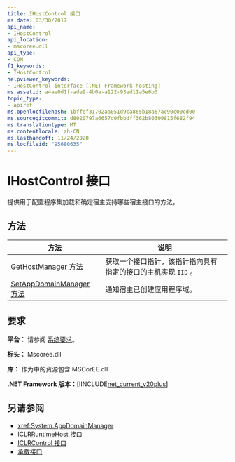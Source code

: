 ```yaml
---
title: IHostControl 接口
ms.date: 03/30/2017
api_name:
- IHostControl
api_location:
- mscoree.dll
api_type:
- COM
f1_keywords:
- IHostControl
helpviewer_keywords:
- IHostControl interface [.NET Framework hosting]
ms.assetid: a4ae0d1f-ade9-4b0a-a122-93ed11a5e6b3
topic_type:
- apiref
ms.openlocfilehash: 1bffef31702aa051d9ca865b18a67ac90c00cd00
ms.sourcegitcommit: d8020797a6657d0fbbdff362b80300815f682f94
ms.translationtype: MT
ms.contentlocale: zh-CN
ms.lasthandoff: 11/24/2020
ms.locfileid: "95680635"
---
```

# <a name="ihostcontrol-interface"></a>IHostControl 接口

提供用于配置程序集加载和确定宿主支持哪些宿主接口的方法。  
  
## <a name="methods"></a>方法  
  
|方法|说明|  
|------------|-----------------|  
|[GetHostManager 方法](ihostcontrol-gethostmanager-method.md)|获取一个接口指针，该指针指向具有指定的接口的主机实现 `IID` 。|  
|[SetAppDomainManager 方法](ihostcontrol-setappdomainmanager-method.md)|通知宿主已创建应用程序域。|  
  
## <a name="requirements"></a>要求  

 **平台：** 请参阅 [系统要求](../../get-started/system-requirements.md)。  
  
 **标头：** Mscoree.dll  
  
 **库：** 作为中的资源包含 MSCorEE.dll  
  
 **.NET Framework 版本：**[!INCLUDE[net_current_v20plus](../../../../includes/net-current-v20plus-md.md)]  
  
## <a name="see-also"></a>另请参阅

- <xref:System.AppDomainManager>
- [ICLRRuntimeHost 接口](iclrruntimehost-interface.md)
- [ICLRControl 接口](iclrcontrol-interface.md)
- [承载接口](hosting-interfaces.md)
